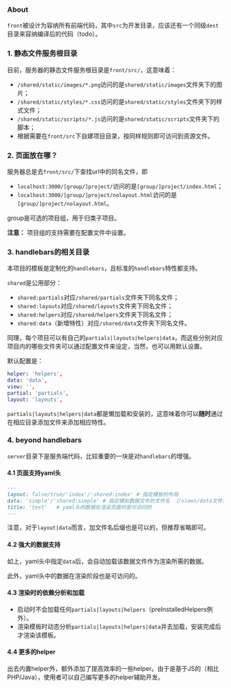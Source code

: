 ### About

`front`被设计为容纳所有前端代码，其中`src`为开发目录，应该还有一个同级`dest`目录来容纳编译后的代码（todo）。

### 1. 静态文件服务根目录

目前，服务器的静态文件服务根目录是`front/src/`，这意味着：

- `/shared/static/images/*.png`访问的是`shared/static/images`文件夹下的图片；
- `/shared/static/styles/*.css`访问的是`shared/static/styles`文件夹下的样式文件；
- `/shared/static/scripts/*.js`访问的是`shared/static/scripts`文件夹下的脚本；
- 根据需要在`front/src`下自建项目目录，按同样规则即可访问到资源文件。

### 2. 页面放在哪？

服务器总是去`front/src/`下查找url中的同名文件，即

- `localhost:3000/[group/]project/`访问的是`[group/]project/index.html`；
- `localhost:3000/[group/]project/nolayout.html`访问的是`[group/]project/nolayout.html`。

group是可选的项目组，用于归类子项目。

**注意：** 项目组的支持需要在配置文件中设置。

### 3. handlebars的相关目录

本项目的模板是定制化的`handlebars`，且标准的`handlebars`特性都支持。

`shared`是公用部分：

- `shared:partials`对应`/shared/partials`文件夹下同名文件；
- `shared:layouts`对应`/shared/layouts`文件夹下同名文件；
- `shared:helpers`对应`/shared/helpers`文件夹下同名文件；
- `shared:data`（新增特性）对应`/shared/data`文件夹下同名文件。

同理，每个项目可以有自己的`partials|layouts|helpers|data`，而这些分别对应项目内的哪些文件夹可以通过配置文件来设定，当然，也可以用默认设置。

默认配置是：

```yaml
helper: 'helpers',
data: 'data',
view: '',
partial: 'partials',
layout: 'layouts',
```

`partials|layouts|helpers|data`都是懒加载和安装的，这意味着你可以**随时**通过在相应目录添加文件来添加相应特性。

### 4. beyond handlebars

`server`目录下是服务端代码，比较重要的一块是对`handlebars`的增强。

#### 4.1 页面支持yaml头

```markdown
---
layout: false/true/'index'/'shared:index' # 指定模板的布局
data: 'simple'/'shared:simple' # 指定模拟数据文件的文件名 （/views/data文件夹下）
title: 'test'   # yaml头的数据在渲染页面时是可访问的
---
```

注意，对于`layout|data`而言，加文件名后缀也是可以的，但推荐省略即可。

#### 4.2 强大的数据支持

如上，yaml头中指定`data`后，会自动加载该数据文件作为渲染所需的数据。

此外，yaml头中的数据在渲染阶段也是可访问的。

#### 4.3 渲染时的依赖分析和加载

- 启动时不会加载任何`partials|layouts|helpers`（preInstalledHelpers例外）。
- 渲染模板时动态分析`partials|layouts|helpers|data`并去加载，安装完成后才渲染该模板。

#### 4.4 更多的helper

出去内置helper外，额外添加了提高效率的一些helper。由于是基于JS的（相比PHP/Java），使用者可以自己编写更多的helper辅助开发。

